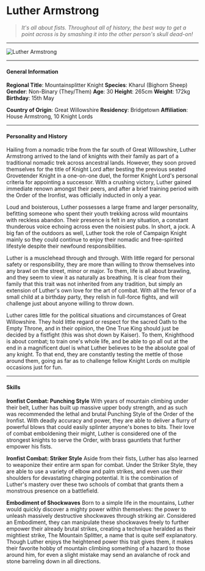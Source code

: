 # Luther Armstrong

>*It's all about fists. Throughout all of history, the best way to get a point across is by smashing it into the other person's skull dead-on!*

___
![](https://i.imgur.com/VTE8DDr.png "Luther Armstrong")

___

#### General Information

**Regional Title**: Mountainsplitter Knight
**Species**: Kharul (Bighorn Sheep)
**Gender**: Non-Binary (They/Them)
**Age**: 30
**Height**: 265cm
**Weight**: 172kg
**Birthday**: 15th May

**Country of Origin**: Great Willowshire
**Residency**: Bridgetown
**Affiliation**: House Armstrong, 10 Knight Lords

___

#### Personality and History
Hailing from a nomadic tribe from the far south of Great Willowshire, Luther Armstrong arrived to the land of knights with their family as part of a traditional nomadic trek across ancestral lands. However, they soon proved themselves for the title of Knight Lord after besting the previous seated Grovetender Knight in a one-on-one duel, the former Knight Lord's personal criteria for appointing a successor. With a crushing victory, Luther gained immediate renown amongst their peers, and after a brief training period with the Order of the Ironfist, was officially inducted in only a year.

Loud and boisterous, Luther possesses a large frame and larger personality, befitting someone who spent their youth trekking across wild mountains with reckless abandon. Their presence is felt in any situation, a constant thunderous voice echoing across even the noisiest pubs. In short, a jock. A big fan of the outdoors as well, Luther took the role of Campaign Knight mainly so they could continue to enjoy their nomadic and free-spirited lifestyle despite their newfound responsibilities.

Luther is a musclehead through and through. With little regard for personal safety or responsibility, they are more than willing to throw themselves into any brawl on the street, minor or major. To them, life is all about brawling, and they seem to view it as naturally as breathing. It is clear from their family that this trait was not inherited from any tradition, but simply an extension of Luther's own love for the art of combat. With all the fervor of a small child at a birthday party, they relish in full-force fights, and will challenge just about anyone willing to throw down.

Luther cares little for the political situations and circumstances of Great Willowshire. They hold little regard or respect for the sacred Oath to the Empty Throne, and in their opinion, the One True King should just be decided by a fistfight (this was shot down by Kaiser). To them, Knighthood is about combat; to train one's whole life, and be able to go all out at the end in a magnificent duel is what Luther believes to be the absolute goal of any knight. To that end, they are constantly testing the mettle of those around them, going as far as to challenge fellow Knight Lords on multiple occasions just for fun.

___

#### Skills
**Ironfist Combat: Punching Style**
With years of mountain climbing under their belt, Luther has built up massive upper body strength, and as such was recommended the lethal and brutal Punching Style of the Order of the Ironfist. With deadly accuracy and power, they are able to deliver a flurry of powerful blows that could easily splinter anyone's bones to bits. Their love of combat emboldening their might, Luther is considered one of the strongest knights to serve the Order, with brass gauntlets that further empower his fists.

**Ironfist Combat: Striker Style**
Aside from their fists, Luther has also learned to weaponize their entire arm span for combat. Under the Striker Style, they are able to use a variety of elbow and palm strikes, and even use their shoulders for devastating charging potential. It is the combination of Luther's mastery over these two schools of combat that grants them a monstrous presence on a battlefield.

**Embodiment of Shockwaves**
Born to a simple life in the mountains, Luther would quickly discover a mighty power within themselves: the power to unleash massively destructive shockwaves through striking air. Considered an Embodiment, they can manipulate these shockwaves freely to further empower their already brutal strikes, creating a technique heralded as their mightiest strike, The Mountain Splitter, a name that is quite self explanatory.
Though Luther enjoys the heightened power this trait gives them, it makes their favorite hobby of mountain climbing something of a hazard to those around him, for even a slight mistake may send an avalanche of rock and stone barreling down in all directions.